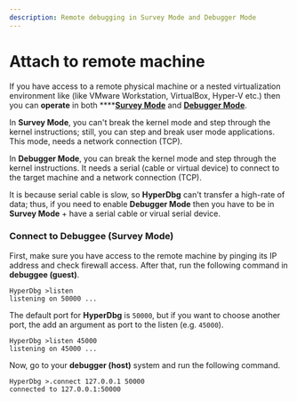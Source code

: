 ```yaml
---
description: Remote debugging in Survey Mode and Debugger Mode
---
```


# Attach to remote machine

If you have access to a remote physical machine or a nested virtualization environment like \(like VMware Workstation, VirtualBox, Hyper-V etc.\) then you can **operate** in both ****[**Survey Mode**](https://docs.hyperdbg.com/using-hyperdbg/prerequisites/running-modes/survey-mode) and [**Debugger Mode**](https://docs.hyperdbg.com/using-hyperdbg/prerequisites/running-modes/debugger-mode).

In **Survey Mode**, you can't break the kernel mode and step through the kernel instructions; still, you can step and break user mode applications. This mode, needs a network connection \(TCP\).

In **Debugger Mode**, you can break the kernel mode and step through the kernel instructions. It needs a serial \(cable or virtual device\) to connect to the target machine and a network connection \(TCP\).

It is because serial cable is slow, so **HyperDbg** can't transfer a high-rate of data; thus, if you need to enable **Debugger Mode** then you have to be in **Survey Mode** + have a serial cable or virual serial device.

### Connect to Debuggee \(Survey Mode\)

First, make sure you have access to the remote machine by pinging its IP address and check firewall access. After that, run the following command in **debuggee \(guest\)**.

```text
HyperDbg >listen
listening on 50000 ...
```

The default port for **HyperDbg** is `50000`, but if you want to choose another port, the add an argument as port to the listen \(e.g. `45000`\).

```text
HyperDbg >listen 45000
listening on 45000 ...
```

Now, go to your **debugger \(host\)** system and run the following command.

```text
HyperDbg >.connect 127.0.0.1 50000
connected to 127.0.0.1:50000
```



